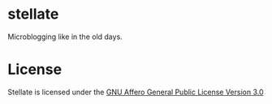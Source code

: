 # stellate

Microblogging like in the old days.

# License

Stellate is licensed under the [GNU Affero General Public License Version 3.0](https://github.com/stellate/stellate/blob/master/LICENSE)
